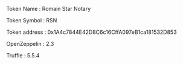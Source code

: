 Token Name : Romain Star Notary

Token Symbol : RSN

Token address : 0x1A4c7844E42D8C6c16CffA097eB1ca181532D853

OpenZeppelin : 2.3

Truffle : 5.5.4
